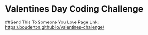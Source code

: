 # Valentines Day Coding Challenge

##Send This To Someone You Love
Page Link: https://bouderton.github.io/valentines-challenge/
